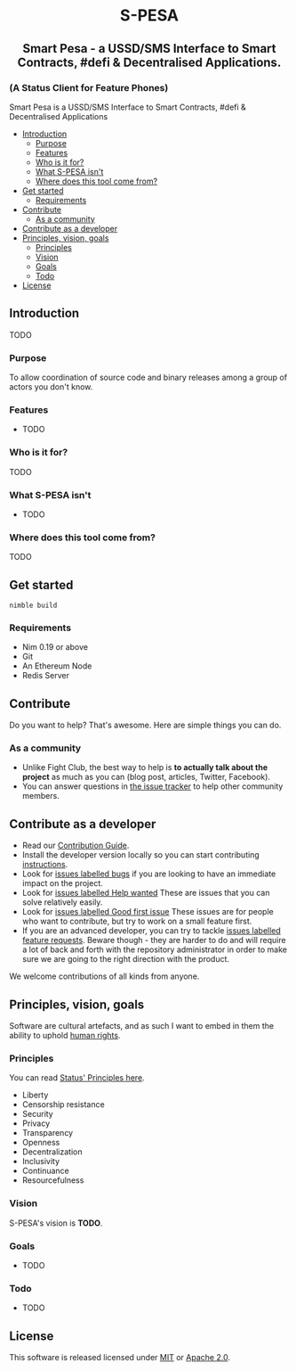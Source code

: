 <!-- <p align="center"><img src="https://raw.githubusercontent.com/status-im/spesa/master/docs/spesa.png"></p> -->
<h1 align="center">S-PESA</h1>
<h2 align="center">Smart Pesa - a USSD/SMS Interface to Smart Contracts, #defi & Decentralised Applications.</h2>
<h3>(A Status Client for Feature Phones)</h3>

Smart Pesa is a USSD/SMS Interface to Smart Contracts, #defi & Decentralised Applications

- [Introduction](#introduction)
  - [Purpose](#purpose)
  - [Features](#features)
  - [Who is it for?](#who-is-it-for)
  - [What S-PESA isn't](#what-s-pesa-isnt)
  - [Where does this tool come from?](#where-does-this-tool-come-from)
- [Get started](#get-started)
  - [Requirements](#requirements)
- [Contribute](#contribute)
  - [As a community](#as-a-community)
- [Contribute as a developer](#contribute-as-a-developer)
- [Principles, vision, goals](#principles-vision-goals)
  - [Principles](#principles)
  - [Vision](#vision)
  - [Goals](#goals)
  - [Todo](#todo)
- [License](#license)

## Introduction

TODO

### Purpose

To allow coordination of source code and binary releases among a group of actors you don't know. 

### Features

  - TODO

### Who is it for?

TODO

### What S-PESA isn't

  - TODO

### Where does this tool come from?

TODO

## Get started

`nimble build`

### Requirements

- Nim 0.19 or above
- Git
- An Ethereum Node
- Redis Server
  
## Contribute

Do you want to help? That's awesome. Here are simple things you can do.

### As a community

* Unlike Fight Club, the best way to help is **to actually talk about the project** as much as you can (blog post, articles, Twitter, Facebook).
* You can answer questions in [the issue tracker](https://github.com/status-im/S-PESA/issues) to help other community members.

## Contribute as a developer

* Read our [Contribution Guide](/CONTRIBUTING.md).
* Install the developer version locally so you can start contributing [instructions](/docs/contribute/index.md).
* Look for [issues labelled bugs](https://github.com/status-im/S-PESA/issues?q=is%3Aopen+is%3Aissue+label%3Abug) if you are looking to have an immediate impact on the project.
* Look for [issues labelled Help wanted](https://github.com/status-im/S-PESA/issues?q=is%3Aissue+is%3Aopen+label%3A%22help+wanted%22) These are issues that you can solve relatively easily.
* Look for [issues labelled Good first issue](https://github.com/status-im/S-PESA/labels/good%20first%20issue) These issues are for people who want to contribute, but try to work on a small feature first.
* If you are an advanced developer, you can try to tackle [issues labelled feature requests](https://github.com/status-im/SPesa/issues?q=is%3Aopen+is%3Aissue+label%3A%22feature+request%22). Beware though - they are harder to do and will require a lot of back and forth with the repository administrator in order to make sure we are going to the right direction with the product.

We welcome contributions of all kinds from anyone.

## Principles, vision, goals

Software are cultural artefacts, and as such I want to embed in them the ability to uphold [human rights](http://www.un.org/en/universal-declaration-human-rights/).

### Principles

You can read [Status' Principles here](https://our.status.im/our-principles/).

* Liberty
* Censorship resistance
* Security
* Privacy
* Transparency
* Openness
* Decentralization
* Inclusivity
* Continuance
* Resourcefulness

### Vision

S-PESA's vision is **TODO**.

### Goals

- TODO

### Todo
- TODO

## License

This software is released licensed under [MIT](/LICENSE-MIT) or [Apache 2.0](/LICENSE-APACHEv2).